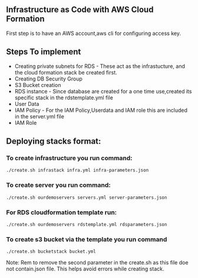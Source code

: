 ## Infrastructure as Code with AWS Cloud Formation
 First step is to have an AWS account,aws cli for configuring access key.
## Steps To implement

* Creating private subnets for RDS - These act as the infrastucture, and the cloud formation stack be created first. 
* Creating DB Security Group
* S3 Bucket creation
* RDS instance - Since database are created for a one time use,created its specific stack in the rdstemplate.yml file
* User Data
* IAM Policy - For the IAM Policy,Userdata and IAM role this are included in the server.yml file
* IAM Role


## Deploying stacks format:

### To create infrastructure you run command:

```
./create.sh infrastack infra.yml infra-parameters.json
```

### To create server you run command:

```
./create.sh ourdemoservers servers.yml server-parameters.json
```

### For RDS cloudformation template run:
```
./create.sh ourdemoservers rdstemplate.yml rdsparameters.json
```

### To create s3 bucket via the template you run command

```
./create.sh bucketstack bucket.yml 
```
Note: Rem to remove the second parameter in the create.sh as this file doe not contain.json file. This helps avoid errors while creating stack.
